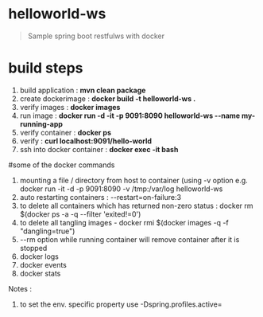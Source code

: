 # helloworld-ws
> Sample spring boot restfulws with docker
# build steps
1. build application : <b>mvn clean package</b>
2. create dockerimage : <b>docker build -t helloworld-ws .</b>
3. verify images  : <b>docker images</b>
4. run image : <b>docker run -d -it -p 9091:8090 helloworld-ws --name my-running-app</b>
5. verify container : <b>docker ps</b>
6. verify : <b>curl localhost:9091/hello-world</b>
7. ssh into docker container : <b>docker exec -it <container-id> bash</b>


#some of the docker commands
1. mounting a file / directory from host to container (using -v option e.g. docker run -it -d -p 9091:8090 -v /tmp:/var/log  helloworld-ws
2. auto restarting containers : --restart=on-failure:3
3. to delete all containers which has returned non-zero status : docker rm $(docker ps -a -q --filter 'exited!=0')
4. to delete all tangling images - docker rmi $(docker images -q -f "dangling=true")
5. --rm option while running container will remove container after it is stopped
6. docker logs <container-id>
7. docker events
8. docker stats <container-id>

Notes :
1. to set the env. specific property use -Dspring.profiles.active=<env>

